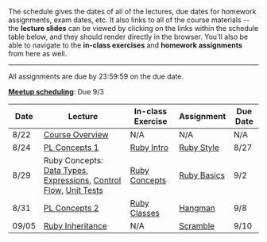 The schedule gives the dates of all of the lectures, due dates for homework
assignments, exam dates, etc. It also links to all of the course materials --
the **lecture slides** can be viewed by clicking on the links within the
schedule table below, and they should render directly in the browser. You'll
also be able to navigate to the **in-class exercises** and **homework
assignments** from here as well.

--------------------------------------------------------------------------------

All assignments are due by 23:59:59 on the due date.

[**Meetup scheduling**](assignments/meetup.md): Due 9/3

Date | Lecture | In-class Exercise | Assignment | Due Date
---- | ------- | ----------------- | ---------- | --------
8/22 | [Course Overview](slides/course_overview/slides.pdf) | N/A | N/A | N/A
8/24 | [PL Concepts 1](slides/pl_concepts/1/slides.pdf) | [Ruby Intro](class_exercises/ruby/0-intro.md) | [Ruby Style](assignments/ruby/0-style/) | 8/27
8/29 | Ruby Concepts: [Data Types](slides/ruby/1/a-data_types/slides.pdf), [Expressions](slides/ruby/1/b-expressions/slides.pdf), [Control Flow](slides/ruby/1/c-control_flow/slides.pdf), [Unit Tests](slides/ruby/1/d-unit_tests/slides.pdf) | [Ruby Concepts](class_exercises/ruby/1-basics.md) | [Ruby Basics](assignments/ruby/1-basics/) | 9/2
8/31 | [PL Concepts 2](slides/pl_concepts/2/slides.pdf) | [Ruby Classes](class_exercises/ruby/2-classes/) | [Hangman](assignments/ruby/2-hangman/) | 9/8
09/05| [Ruby Inheritance](slides/ruby/2/a-inheritance/slides.pdf) | N/A | [Scramble](assignments/ruby/3-scramble//) | 9/10
